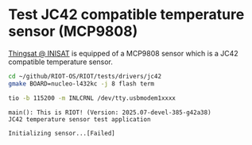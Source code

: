 # Test JC42 compatible temperature sensor (MCP9808)

[Thingsat @ INISAT](https://github.com/csu-grenoble/flatsat/tree/main/Hardware/Thingsat_INISAT) is equipped of a MCP9808 sensor which is a JC42 compatible temperature sensor.


```bash
cd ~/github/RIOT-OS/RIOT/tests/drivers/jc42
gmake BOARD=nucleo-l432kc -j 8 flash term
```

```bash
tio -b 115200 -m INLCRNL /dev/tty.usbmodem1xxxx
```


```
main(): This is RIOT! (Version: 2025.07-devel-385-g42a38)
JC42 temperature sensor test application

Initializing sensor...[Failed]

```
